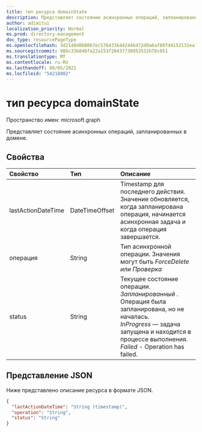 ```yaml
---
title: тип ресурса domainState
description: Представляет состояние асинхронных операций, запланированных в домене.
author: adimitui
localization_priority: Normal
ms.prod: directory-management
doc_type: resourcePageType
ms.openlocfilehash: 3d2140d0b0067ec576433b442446472d0a6af80fd4152131ea79d384a8d623c0
ms.sourcegitcommit: 986c33b848fa22a153f28437738953532b78c051
ms.translationtype: MT
ms.contentlocale: ru-RU
ms.lasthandoff: 08/05/2021
ms.locfileid: "54218802"
---
```

# <a name="domainstate-resource-type"></a>тип ресурса domainState

Пространство имен: microsoft.graph

Представляет состояние асинхронных операций, запланированных в домене.

## <a name="properties"></a>Свойства

| Свойство   | Тип | Описание |
|:---------------|:--------|:----------|
| lastActionDateTime | DateTimeOffset | Timestamp для последнего действия. Значение обновляется, когда запланирована операция, начинается асинхронная задача и когда операция завершается. |
| операция | String | Тип асинхронной операции. Значения могут быть *ForceDelete или* *Проверка* |
| status | String | Текущее состояние операции. <br> *Запланированный* . Операция была запланирована, но не началась. <br> *InProgress* — задача запущена и находится в процессе выполнения. <br> *Failed* - Operation has failed. |

## <a name="json-representation"></a>Представление JSON
Ниже представлено описание ресурса в формате JSON.

<!-- {
  "blockType": "resource",
  "optionalProperties": [

  ],
  "@odata.type": "microsoft.graph.domainState"
}-->

```json
{
  "lastActionDateTime": "String (timestamp)",
  "operation": "String",
  "status": "String"
}

```

<!-- uuid: 8fcb5dbc-d5aa-4681-8e31-b001d5168d79
2015-10-25 14:57:30 UTC -->
<!-- {
  "type": "#page.annotation",
  "description": "domainState resource",
  "keywords": "",
  "section": "documentation",
  "tocPath": ""
}-->

